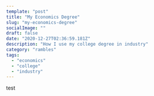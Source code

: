 ```yaml
---
template: "post"
title: "My Economics Degree"
slug: "my-economics-degree"
socialImage: ""
draft: false
date: "2020-12-27T02:36:59.181Z"
description: "How I use my college degree in industry"
category: "rambles"
tags:
  - "economics"
  - "college"
  - "industry"
---
```

test
